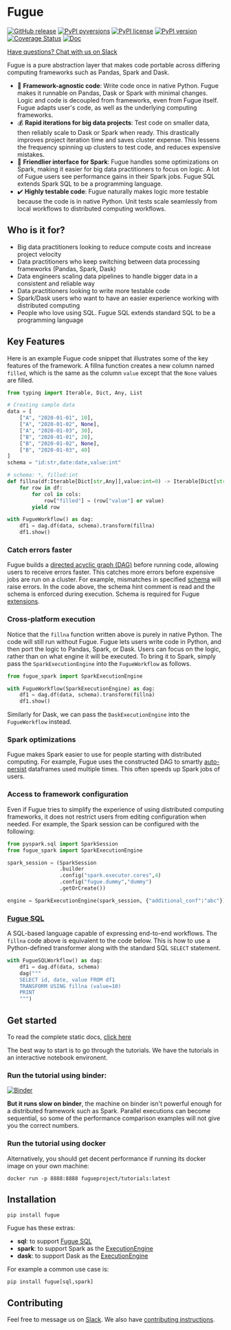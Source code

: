 # Fugue

[![GitHub release](https://img.shields.io/github/release/fugue-project/fugue.svg)](https://GitHub.com/fugue-project/fugue)
[![PyPI pyversions](https://img.shields.io/pypi/pyversions/fugue.svg)](https://pypi.python.org/pypi/fugue/)
[![PyPI license](https://img.shields.io/pypi/l/fugue.svg)](https://pypi.python.org/pypi/fugue/)
[![PyPI version](https://badge.fury.io/py/fugue.svg)](https://pypi.python.org/pypi/fugue/)
[![Coverage Status](https://coveralls.io/repos/github/fugue-project/fugue/badge.svg)](https://coveralls.io/github/fugue-project/fugue)
[![Doc](https://readthedocs.org/projects/fugue/badge)](https://fugue.readthedocs.org)

[Have questions? Chat with us on Slack](https://join.slack.com/t/fugue-project/shared_invite/zt-jl0pcahu-KdlSOgi~fP50TZWmNxdWYQ)

Fugue is a pure abstraction layer that makes code portable across differing computing frameworks such as Pandas, Spark and Dask.

* :rocket: **Framework-agnostic code**: Write code once in native Python. Fugue makes it runnable on Pandas, Dask or Spark with minimal changes. Logic and code is decoupled from frameworks, even from Fugue itself. Fugue adapts user's code, as well as the underlying computing frameworks.
* :moneybag: **Rapid iterations for big data projects**: Test code on smaller data, then reliably scale to Dask or Spark when ready. This drastically improves project iteration time and saves cluster expense.  This lessens the frequency spinning up clusters to test code, and reduces expensive mistakes.
* :wrench: **Friendlier interface for Spark**: Fugue handles some optimizations on Spark, making it easier for big data practitioners to focus on logic. A lot of Fugue users see performance gains in their Spark jobs. Fugue SQL extends Spark SQL to be a programming language. 
* :heavy_check_mark: **Highly testable code**: Fugue naturally makes logic more testable because the code is in native Python. Unit tests scale seamlessly from local workflows to distributed computing workflows.

## Who is it for?

* Big data practitioners looking to reduce compute costs and increase project velocity
* Data practitioners who keep switching between data processing frameworks (Pandas, Spark, Dask)
* Data engineers scaling data pipelines to handle bigger data in a consistent and reliable way
* Data practitioners looking to write more testable code
* Spark/Dask users who want to have an easier experience working with distributed computing
* People who love using SQL. Fugue SQL extends standard SQL to be a programming language

## Key Features

Here is an example Fugue code snippet that illustrates some of the key features of the framework. A fillna function creates a new column named `filled`, which is the same as the column `value` except that the `None` values are filled.

```python
from typing import Iterable, Dict, Any, List

# Creating sample data
data = [
    ["A", "2020-01-01", 10],
    ["A", "2020-01-02", None],
    ["A", "2020-01-03", 30],
    ["B", "2020-01-01", 20],
    ["B", "2020-01-02", None],
    ["B", "2020-01-03", 40]
]
schema = "id:str,date:date,value:int"

# schema: *, filled:int
def fillna(df:Iterable[Dict[str,Any]],value:int=0) -> Iterable[Dict[str,Any]]:
    for row in df:
        for col in cols:
            row["filled"] = (row["value"] or value)
        yield row

with FugueWorkflow() as dag:
    df1 = dag.df(data, schema).transform(fillna)
    df1.show()
```

### Catch errors faster

Fugue builds a [directed acyclic graph (DAG)](https://fugue-tutorials.readthedocs.io/en/latest/tutorials/dag.html) before running code, allowing users to receive errors faster. This catches more errors before expensive jobs are run on a cluster. For example, mismatches in specified [schema](https://fugue-tutorials.readthedocs.io/en/latest/tutorials/schema_dataframes.html#Schema) will raise errors. In the code above, the schema hint comment is read and the schema is enforced during execution. Schema is required for Fugue [extensions](https://fugue-tutorials.readthedocs.io/en/latest/tutorials/extensions.html).

### Cross-platform execution

Notice that the `fillna` function written above is purely in native Python. The code will still run without Fugue. Fugue lets users write code in Python, and then port the logic to Pandas, Spark, or Dask. Users can focus on the logic, rather than on what engine it will be executed. To bring it to Spark, simply pass the `SparkExecutionEngine` into the `FugueWorkflow` as follows.

```python
from fugue_spark import SparkExecutionEngine

with FugueWorkflow(SparkExecutionEngine) as dag:
    df1 = dag.df(data, schema).transform(fillna)
    df1.show()
```

Similarly for Dask, we can pass the `DaskExecutionEngine` into the `FugueWorkflow` instead.

### Spark optimizations

Fugue makes Spark easier to use for people starting with distributed computing. For example, Fugue uses the constructed DAG to smartly [auto-persist](https://fugue-tutorials.readthedocs.io/en/latest/tutorials/useful_config.html#Auto-Persist) dataframes used multiple times. This often speeds up Spark jobs of users.

### Access to framework configuration

Even if Fugue tries to simplify the experience of using distributed computing frameworks, it does not restrict users from editing configuration when needed. For example, the Spark session can be configured with the following:

```python
from pyspark.sql import SparkSession
from fugue_spark import SparkExecutionEngine

spark_session = (SparkSession
                 .builder
                 .config("spark.executor.cores",4)
                 .config("fugue.dummy","dummy")
                 .getOrCreate())

engine = SparkExecutionEngine(spark_session, {"additional_conf":"abc"})
```

### [Fugue SQL](https://fugue-tutorials.readthedocs.io/en/latest/tutorials/sql.html)

A SQL-based language capable of expressing end-to-end workflows. The `fillna` code above is equivalent to the code below. This is how to use a Python-defined transformer along with the standard SQL `SELECT` statement.

```python
with FugueSQLWorkflow() as dag:
    df1 = dag.df(data, schema)
    dag("""
    SELECT id, date, value FROM df1
    TRANSFORM USING fillna (value=10)
    PRINT
    """)
```

## Get started

To read the complete static docs, [click here](https://fugue.readthedocs.org)

The best way to start is to go through the tutorials. We have the tutorials in an interactive notebook environent.

### Run the tutorial using binder:
[![Binder](https://mybinder.org/badge_logo.svg)](https://mybinder.org/v2/gh/fugue-project/tutorials/master)

**But it runs slow on binder**, the machine on binder isn't powerful enough for
a distributed framework such as Spark. Parallel executions can become sequential, so some of the
performance comparison examples will not give you the correct numbers.

### Run the tutorial using docker

Alternatively, you should get decent performance if running its docker image on your own machine:

```
docker run -p 8888:8888 fugueproject/tutorials:latest
```

## Installation
```
pip install fugue
```

Fugue has these extras:
* **sql**: to support [Fugue SQL](https://fugue-tutorials.readthedocs.io/en/latest/tutorials/sql.html)
* **spark**: to support Spark as the [ExecutionEngine](https://fugue-tutorials.readthedocs.io/en/latest/tutorials/execution_engine.html)
* **dask**: to support Dask as the [ExecutionEngine](https://fugue-tutorials.readthedocs.io/en/latest/tutorials/execution_engine.html)

For example a common use case is:
```
pip install fugue[sql,spark]
```

## Contributing

Feel free to message us on [Slack](https://join.slack.com/t/fugue-project/shared_invite/zt-jl0pcahu-KdlSOgi~fP50TZWmNxdWYQ). We also have [contributing instructions](CONTRIBUTING.md).
